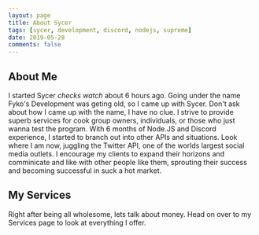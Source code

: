 ```yaml
---
layout: page
title: About Sycer
tags: [sycer, development, discord, nodejs, supreme]
date: 2019-05-28
comments: false
---
```

## About Me
I started Sycer *checks watch* about 6 hours ago. Going under the name Fyko's Development was geting old, so I came up with Sycer. Don't ask about how I came up with the name, I have no clue.
I strive to provide superb services for cook group owners, individuals, or those who just wanna test the program. With 6 months of Node.JS and Discord experience, I started to branch out into other APIs and situations. Look where I am now, juggling the Twitter API, one of the worlds largest social media outlets.
I encourage my clients to expand their horizons and comminicate and like with other people like them, sprouting their success and becoming successful in suck a hot market.

## My Services
Right after being all wholesome, lets talk about money. Head on over to my Services page to look at everything I offer.
